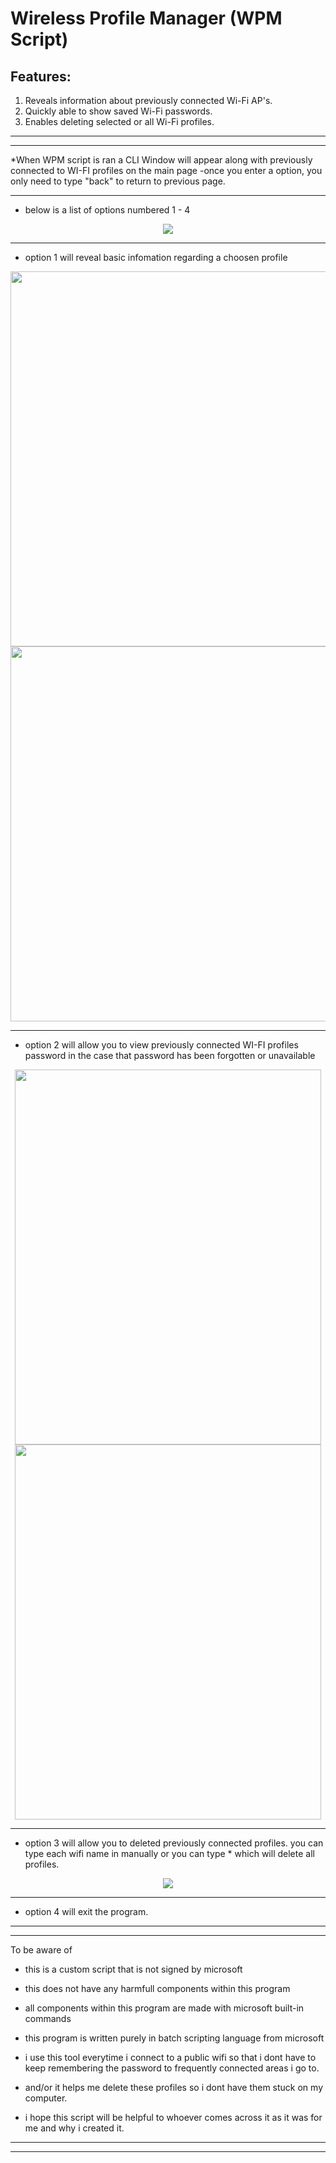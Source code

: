 

# Wireless Profile Manager (WPM Script) 


## Features:
1. Reveals information about previously connected Wi-Fi AP's. 
2. Quickly able to show saved Wi-Fi passwords.
3. Enables deleting selected or all Wi-Fi profiles.



---
---

*When WPM script is ran a CLI Window will appear along with previously connected to WI-FI profiles on the main page
-once you enter a option, you only need to type "back" to return to previous page.

---

- below is a list of options numbered 1 - 4
<p align="center">
  <img src="https://user-images.githubusercontent.com/52839097/145103913-c2569c22-d262-46b9-9b5f-009fe41bd45d.PNG"
</p>

---

- option 1 will reveal basic infomation regarding a choosen profile

<p align="center">
  <img src="https://user-images.githubusercontent.com/52839097/145108657-d77cba8e-df10-4e0d-ae31-74a1ae718c8f.png" height="600" />
  <img src="https://user-images.githubusercontent.com/52839097/145108636-8a51388b-736e-4ffd-bc66-a974c39104b4.png" height="600" />
</p>  

---

- option 2 will allow you to view previously connected WI-FI profiles password in the case that password has been forgotten or unavailable 

<p align="center">
  <img src="https://user-images.githubusercontent.com/52839097/145103999-e535ba0b-7878-4d7a-95ad-bee58a7e64f0.png" width="490" height="600" />
  <img src="https://user-images.githubusercontent.com/52839097/145109179-a0768232-dddc-4107-9a3c-05273bb3d8e4.png" width="490" height="600" />
</p>

---

- option 3 will allow you to deleted previously connected profiles. you can type each wifi name in manually or you can type * which will delete all profiles.

<p align="center">
  <img src="https://user-images.githubusercontent.com/52839097/145104522-bbc86066-34fb-44ff-aead-d54181ae2108.png">
</p>

---

- option 4 will exit the program. 


---
---

To be aware of

- this is a custom script that is not signed by microsoft 
- this does not have any harmfull components within this program
- all components within this program are made with microsoft built-in commands 
- this program is written purely in batch scripting language from microsoft

- i use this tool everytime i connect to a public wifi so that i dont have to keep remembering the password to frequently connected areas i go to. 
- and/or it helps me delete these profiles so i dont have them stuck on my computer.

- i hope this script will be helpful to whoever comes across it as it was for me and why i created it. 

---
---
